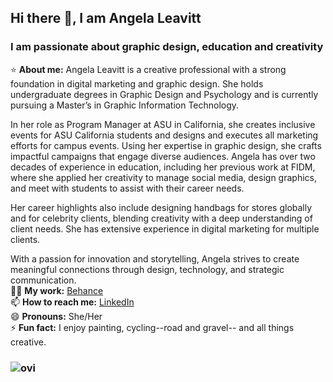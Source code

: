 ## Hi there 👋, I am Angela Leavitt
### I am passionate about graphic design, education and creativity

:star: **About me:** Angela Leavitt is a creative professional with a strong foundation in digital marketing and graphic design. She holds undergraduate degrees in Graphic Design and Psychology and is currently pursuing a Master’s in Graphic Information Technology.

 In her role as Program Manager at ASU in California, she creates inclusive events for ASU California students and designs and executes all marketing efforts for campus events. Using her expertise in graphic design, she crafts impactful campaigns that engage diverse audiences. Angela has over two decades of experience in education, including her previous work at FIDM, where she applied her creativity to manage social media, design graphics, and meet with students to assist with their career needs.<br/>

Her career highlights also include designing handbags for stores globally and for celebrity clients, blending creativity with a deep understanding of client needs. She has extensive experience in digital marketing for multiple clients.<br/>

With a passion for innovation and storytelling, Angela strives to create meaningful connections through design, technology, and strategic communication.<br/>
🧑‍🎨 **My work:** [Behance](https://www.behance.net/gallery/40288117/Graphic-Design-Portfolio/modules/243791989) <br/>
📫 **How to reach me:** [LinkedIn](https://www.linkedin.com/in/angela-e-leavitt/) <br/>
😄 **Pronouns:** She/Her <br/>
⚡ **Fun fact:** I enjoy painting, cycling--road and gravel-- and all things creative. <br/>
### <img src="https://github-readme-stats.vercel.app/api/top-langs?username=aeleavit&locale=en&layout=compact&theme=chartreuse-dark" alt="ovi" />

